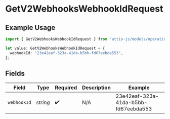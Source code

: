 # GetV2WebhooksWebhookIdRequest

## Example Usage

```typescript
import { GetV2WebhooksWebhookIdRequest } from "attio-js/models/operations";

let value: GetV2WebhooksWebhookIdRequest = {
  webhookId: "23e42eaf-323a-41da-b5bb-fd67eebda553",
};
```

## Fields

| Field                                | Type                                 | Required                             | Description                          | Example                              |
| ------------------------------------ | ------------------------------------ | ------------------------------------ | ------------------------------------ | ------------------------------------ |
| `webhookId`                          | *string*                             | :heavy_check_mark:                   | N/A                                  | 23e42eaf-323a-41da-b5bb-fd67eebda553 |